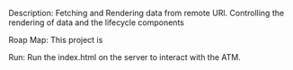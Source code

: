 Description: Fetching and Rendering data from remote URl. Controlling the rendering of data and the lifecycle components 

Roap Map: This project is 

Run: Run the index.html on the server to interact with the ATM. 